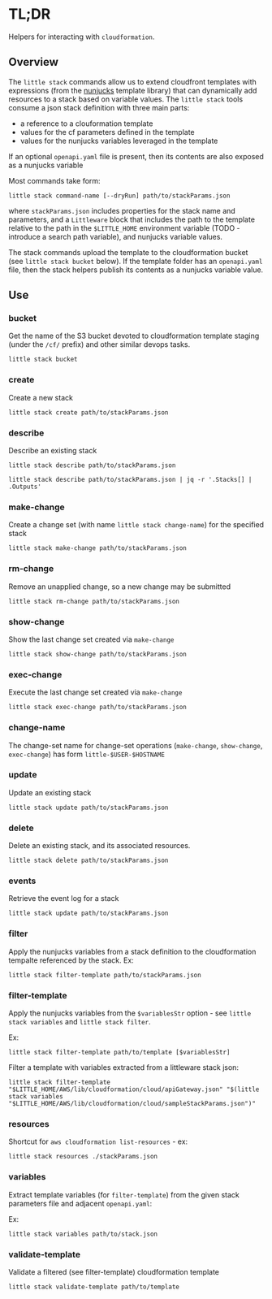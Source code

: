 # TL;DR

Helpers for interacting with `cloudformation`.

## Overview

The `little stack` commands allow us to extend cloudfront templates with expressions (from the [nunjucks](https://mozilla.github.io/nunjucks/) template library) that can dynamically add resources to a stack based on variable values.
The `little stack` tools consume a json stack definition
with three main parts:
* a reference to a clouformation template
* values for the cf parameters defined in the template
* values for the nunjucks variables leveraged in the template

If an optional `openapi.yaml` file is present, then its contents are also exposed as a nunjucks variable

Most commands take form:
```
little stack command-name [--dryRun] path/to/stackParams.json
```
where `stackParams.json` includes properties for the stack name and parameters, and a `Littleware` block that includes the path to the template relative to the path in the `$LITTLE_HOME` environment variable (TODO - introduce a search path variable), and nunjucks variable values.

The stack commands upload the template to the cloudformation bucket (see `little stack bucket` below).
If the template folder has an `openapi.yaml` file, then the stack helpers publish its contents as a nunjucks variable value.


## Use

### bucket

Get the name of the S3 bucket devoted to cloudformation template staging (under the `/cf/` prefix) and other similar devops tasks.

```
little stack bucket
```

### create

Create a new stack

```
little stack create path/to/stackParams.json
```

### describe

Describe an existing stack

```
little stack describe path/to/stackParams.json

little stack describe path/to/stackParams.json | jq -r '.Stacks[] | .Outputs'

```

### make-change

Create a change set (with name `little stack change-name`) for the specified stack

```
little stack make-change path/to/stackParams.json
```

### rm-change

Remove an unapplied change, so a new change may be submitted

```
little stack rm-change path/to/stackParams.json
```

### show-change

Show the last change set created via `make-change`

```
little stack show-change path/to/stackParams.json
```

### exec-change

Execute the last change set created via `make-change`

```
little stack exec-change path/to/stackParams.json
```

### change-name

The change-set name for change-set operations (`make-change`, `show-change`, `exec-change`) has form `little-$USER-$HOSTNAME` 

### update

Update an existing stack

```
little stack update path/to/stackParams.json
```

### delete

Delete an existing stack, and its associated resources.

```
little stack delete path/to/stackParams.json
```

### events

Retrieve the event log for a stack

```
little stack update path/to/stackParams.json
```

### filter

Apply the nunjucks variables from a stack definition to the cloudformation
tempalte referenced by the stack.
Ex:
```
little stack filter-template path/to/stackParams.json
```

### filter-template

Apply the nunjucks variables from the `$variablesStr` option - see `little stack variables` and `little stack filter`.

Ex:
```
little stack filter-template path/to/template [$variablesStr]
```

Filter a template with variables extracted from a littleware stack json:
```
little stack filter-template "$LITTLE_HOME/AWS/lib/cloudformation/cloud/apiGateway.json" "$(little stack variables "$LITTLE_HOME/AWS/lib/cloudformation/cloud/sampleStackParams.json")"
```

### resources

Shortcut for `aws cloudformation list-resources` - ex:

```
little stack resources ./stackParams.json
```

### variables

Extract template variables (for `filter-template`) from the given
stack parameters file and adjacent `openapi.yaml`:

Ex:
```
little stack variables path/to/stack.json
```

### validate-template

Validate a filtered (see filter-template) cloudformation template

```
little stack validate-template path/to/template
```
